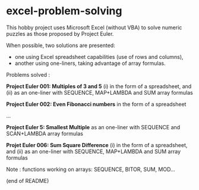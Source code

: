 # excel-problem-solving

This hobby project uses Microsoft Excel (without VBA) to solve numeric puzzles as those proposed by Project Euler.

When possible, two solutions are presented:  
- one using Excel spreadsheet capabilities (use of rows and columns),  
- another using one-liners, taking advantage of array formulas.

Problems solved :

**Project Euler 001: Multiples of 3 and 5** (i) in the form of a spreadsheet, and (ii) as an one-liner with SEQUENCE, MAP+LAMBDA and SUM array formulas  

**Project Euler 002: Even Fibonacci numbers** in the form of a spreadsheet  

...  

**Project Euler 5: Smallest Multiple** as an one-liner with SEQUENCE and SCAN+LAMBDA array formulas

**Projet Euler 006: Sum Square Difference** (i) in the form of a spreadsheet, and (ii) as an one-liner with SEQUENCE, MAP+LAMBDA and SUM array formulas

Note : functions working on arrays: SEQUENCE, BITOR, SUM, MOD...

(end of README)
